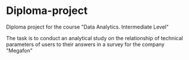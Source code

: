 # Diploma-project
 Diploma project for the course "Data Analytics. Intermediate Level"

The task is to conduct an analytical study on the relationship of technical parameters of users to their answers in a survey for the company "Megafon"
